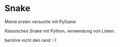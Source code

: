 # Snake
Meine ersten versuche mit PyGame

Klassisches Snake mit Python, verwendung von Listen.

berühre nicht den rand :-)
